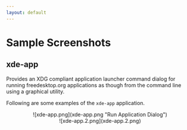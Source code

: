```yaml
---
layout: default
---
```

Sample Screenshots
===============

xde-app
---------------

Provides an XDG compliant application launcher command dialog for
running freedesktop.org applications as though from the command line
using a graphical utility.

Following are some examples of the ``xde-app`` application.

<div style="text-align: center;" markdown="1">
![xde-app.png](xde-app.png "Run Application Dialog")
</div>

<div style="text-align: center;" markdown="1">
![xde-app.2.png](xde-app.2.png)
</div>



[ vim: set ft=markdown sw=4 tw=72 nocin nosi fo+=tcqlorn spell: ]: #
